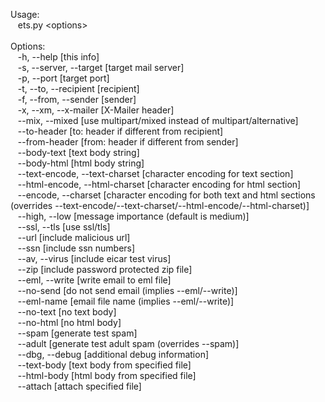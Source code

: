 <p>Usage:<br>
&nbsp;&nbsp;&nbsp;ets.py &lt;options&gt;<br>
<br>
Options:<br>
&nbsp;&nbsp;&nbsp;-h, --help [this info]<br>
&nbsp;&nbsp;&nbsp;-s, --server, --target [target mail server]<br>
&nbsp;&nbsp;&nbsp;-p, --port [target port]<br>
&nbsp;&nbsp;&nbsp;-t, --to, --recipient [recipient]<br>
&nbsp;&nbsp;&nbsp;-f, --from, --sender [sender]<br>
&nbsp;&nbsp;&nbsp;-x, --xm, --x-mailer [X-Mailer header]<br>
&nbsp;&nbsp;&nbsp;--mix, --mixed [use multipart/mixed instead of multipart/alternative]<br>
&nbsp;&nbsp;&nbsp;--to-header [to: header if different from recipient]<br>
&nbsp;&nbsp;&nbsp;--from-header [from: header if different from sender]<br>
&nbsp;&nbsp;&nbsp;--body-text [text body string]<br>
&nbsp;&nbsp;&nbsp;--body-html [html body string]<br>
&nbsp;&nbsp;&nbsp;--text-encode, --text-charset [character encoding for text section]<br>
&nbsp;&nbsp;&nbsp;--html-encode, --html-charset [character encoding for html section]<br>
&nbsp;&nbsp;&nbsp;--encode, --charset [character encoding for both text and html sections (overrides --text-encode/--text-charset/--html-encode/--html-charset)]<br>
&nbsp;&nbsp;&nbsp;--high, --low [message importance (default is medium)]<br>
&nbsp;&nbsp;&nbsp;--ssl, --tls [use ssl/tls]<br>
&nbsp;&nbsp;&nbsp;--url [include malicious url]<br>
&nbsp;&nbsp;&nbsp;--ssn [include ssn numbers]<br>
&nbsp;&nbsp;&nbsp;--av, --virus [include eicar test virus]<br>
&nbsp;&nbsp;&nbsp;--zip [include password protected zip file]<br>
&nbsp;&nbsp;&nbsp;--eml, --write [write email to eml file]<br>
&nbsp;&nbsp;&nbsp;--no-send [do not send email (implies --eml/--write)]<br>
&nbsp;&nbsp;&nbsp;--eml-name [email file name (implies --eml/--write)]<br>
&nbsp;&nbsp;&nbsp;--no-text [no text body]<br>
&nbsp;&nbsp;&nbsp;--no-html [no html body]<br>
&nbsp;&nbsp;&nbsp;--spam [generate test spam]<br>
&nbsp;&nbsp;&nbsp;--adult [generate test adult spam (overrides --spam)]<br>
&nbsp;&nbsp;&nbsp;--dbg, --debug [additional debug information]<br>
&nbsp;&nbsp;&nbsp;--text-body [text body from specified file]<br>
&nbsp;&nbsp;&nbsp;--html-body [html body from specified file]<br>
&nbsp;&nbsp;&nbsp;--attach [attach specified file]</p>